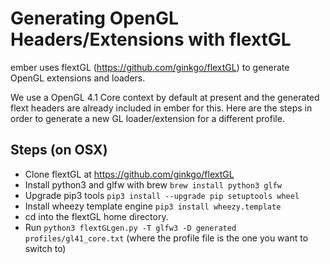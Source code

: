 # Generating OpenGL Headers/Extensions with flextGL

ember uses flextGL (https://github.com/ginkgo/flextGL) to generate OpenGL extensions and loaders.

We use a OpenGL 4.1 Core context by default at present and the generated flext headers are already included in ember for this.
Here are the steps in order to generate a new GL loader/extension for a different profile.

## Steps (on OSX)
- Clone flextGL at https://github.com/ginkgo/flextGL
- Install python3 and glfw with brew `brew install python3 glfw`
- Upgrade pip3 tools `pip3 install --upgrade pip setuptools wheel`
- Install wheezy template engine `pip3 install wheezy.template`
- cd into the flextGL home directory.
- Run `python3 flextGLgen.py -T glfw3 -D generated profiles/gl41_core.txt` (where the profile file is the one you want to switch to)